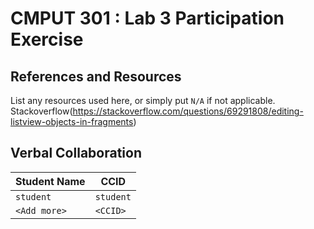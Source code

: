 # CMPUT 301 : Lab 3 Participation Exercise

## References and Resources

List any resources used here, or simply put `N/A` if not applicable.
Stackoverflow(https://stackoverflow.com/questions/69291808/editing-listview-objects-in-fragments)

## Verbal Collaboration

| Student Name | CCID      |
| ------------ | --------- |
| `student`    | `student` |
| `<Add more>` | `<CCID>`  |

